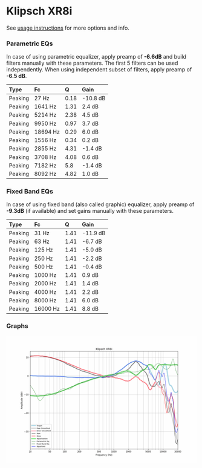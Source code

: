 # Klipsch XR8i
See [usage instructions](https://github.com/jaakkopasanen/AutoEq#usage) for more options and info.

### Parametric EQs
In case of using parametric equalizer, apply preamp of **-6.6dB** and build filters manually
with these parameters. The first 5 filters can be used independently.
When using independent subset of filters, apply preamp of **-6.5 dB**.

| Type    | Fc       |    Q | Gain     |
|:--------|:---------|:-----|:---------|
| Peaking | 27 Hz    | 0.18 | -10.8 dB |
| Peaking | 1641 Hz  | 1.31 | 2.4 dB   |
| Peaking | 5214 Hz  | 2.38 | 4.5 dB   |
| Peaking | 9950 Hz  | 0.97 | 3.7 dB   |
| Peaking | 18694 Hz | 0.29 | 6.0 dB   |
| Peaking | 1556 Hz  | 0.34 | 0.2 dB   |
| Peaking | 2855 Hz  | 4.31 | -1.4 dB  |
| Peaking | 3708 Hz  | 4.08 | 0.6 dB   |
| Peaking | 7182 Hz  | 5.8  | -1.4 dB  |
| Peaking | 8092 Hz  | 4.82 | 1.0 dB   |

### Fixed Band EQs
In case of using fixed band (also called graphic) equalizer, apply preamp of **-9.3dB**
(if available) and set gains manually with these parameters.

| Type    | Fc       |    Q | Gain     |
|:--------|:---------|:-----|:---------|
| Peaking | 31 Hz    | 1.41 | -11.9 dB |
| Peaking | 63 Hz    | 1.41 | -6.7 dB  |
| Peaking | 125 Hz   | 1.41 | -5.0 dB  |
| Peaking | 250 Hz   | 1.41 | -2.2 dB  |
| Peaking | 500 Hz   | 1.41 | -0.4 dB  |
| Peaking | 1000 Hz  | 1.41 | 0.9 dB   |
| Peaking | 2000 Hz  | 1.41 | 1.4 dB   |
| Peaking | 4000 Hz  | 1.41 | 2.2 dB   |
| Peaking | 8000 Hz  | 1.41 | 6.0 dB   |
| Peaking | 16000 Hz | 1.41 | 8.8 dB   |

### Graphs
![](./Klipsch%20XR8i.png)